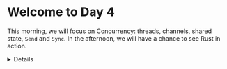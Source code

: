 # Welcome to Day 4

This morning, we will focus on Concurrency: threads, channels, shared state, `Send` and `Sync`.
In the afternoon, we will have a chance to see Rust in action.

<details>

This is a good time to give an outline of what you will cover in the afternoon
section, as announced in the course offering.

</details>
